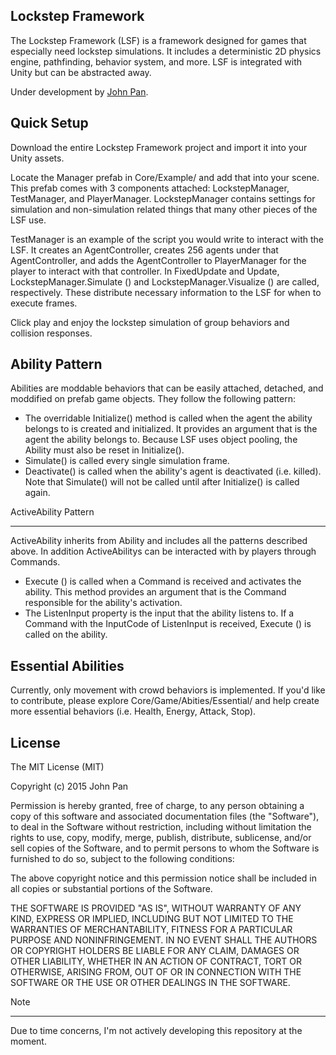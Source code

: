 Lockstep Framework
------------------------
The Lockstep Framework (LSF) is a framework designed for games that especially need lockstep simulations. It includes a deterministic 2D physics engine, pathfinding, behavior system, and more. LSF is integrated with Unity but can be abstracted away.

Under development by [John Pan](https://github.com/SnpM).

Quick Setup
-----------
Download the entire Lockstep Framework project and import it into your Unity assets.

Locate the Manager prefab in Core/Example/ and add that into your scene. This prefab comes with 3 components attached: LockstepManager, TestManager, and PlayerManager. LockstepManager contains settings for simulation and non-simulation related things that many other pieces of the LSF use.

TestManager is an example of the script you would write to interact with the LSF. It creates an AgentController, creates 256 agents under that AgentController, and adds the AgentController to PlayerManager for the player to interact with that controller. In FixedUpdate and Update, LockstepManager.Simulate () and LockstepManager.Visualize () are called, respectively. These distribute necessary information to the LSF for when to execute frames.

Click play and enjoy the lockstep simulation of group behaviors and collision responses.

Ability Pattern
----------------
Abilities are moddable behaviors that can be easily attached, detached, and moddified on prefab game objects. They follow the following pattern:
- The overridable Initialize() method is called when the agent the ability belongs to is created and initialized. It provides an argument that is the agent the ability belongs to. Because LSF uses object pooling, the Ability must also be reset in Initialize().
- Simulate() is called every single simulation frame.
- Deactivate() is called when the ability's agent is deactivated (i.e. killed). Note that Simulate() will not be called until after Initialize() is called again.

ActiveAbility Pattern
_____________________________
ActiveAbility inherits from Ability and includes all the patterns described above. In addition ActiveAbilitys can be interacted with by players through Commands.
- Execute () is called when a Command is received and activates the ability. This method provides an argument that is the Command responsible for the ability's activation.
- The ListenInput property is the input that the ability listens to. If a Command with the InputCode of ListenInput is received, Execute () is called on the ability.
 
Essential Abilities
-------------------
Currently, only movement with crowd behaviors is implemented. If you'd like to contribute, please explore Core/Game/Abities/Essential/ and help create more essential behaviors (i.e. Health, Energy, Attack, Stop).

License
--------
The MIT License (MIT)

Copyright (c) 2015 John Pan

Permission is hereby granted, free of charge, to any person obtaining a copy
of this software and associated documentation files (the "Software"), to deal
in the Software without restriction, including without limitation the rights
to use, copy, modify, merge, publish, distribute, sublicense, and/or sell
copies of the Software, and to permit persons to whom the Software is
furnished to do so, subject to the following conditions:

The above copyright notice and this permission notice shall be included in all
copies or substantial portions of the Software.

THE SOFTWARE IS PROVIDED "AS IS", WITHOUT WARRANTY OF ANY KIND, EXPRESS OR
IMPLIED, INCLUDING BUT NOT LIMITED TO THE WARRANTIES OF MERCHANTABILITY,
FITNESS FOR A PARTICULAR PURPOSE AND NONINFRINGEMENT. IN NO EVENT SHALL THE
AUTHORS OR COPYRIGHT HOLDERS BE LIABLE FOR ANY CLAIM, DAMAGES OR OTHER
LIABILITY, WHETHER IN AN ACTION OF CONTRACT, TORT OR OTHERWISE, ARISING FROM,
OUT OF OR IN CONNECTION WITH THE SOFTWARE OR THE USE OR OTHER DEALINGS IN THE
SOFTWARE.

Note
_____
Due to time concerns, I'm not actively developing this repository at the moment.
